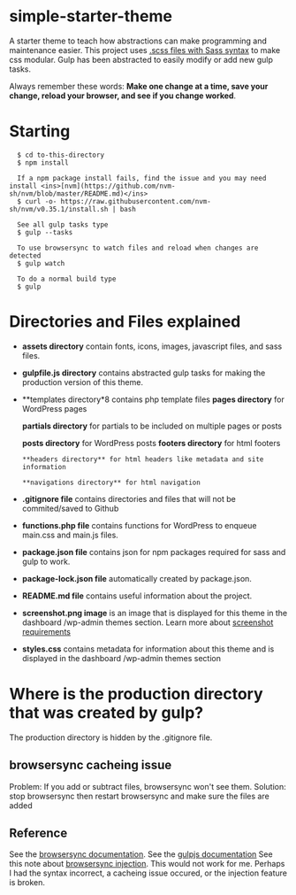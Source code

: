 # simple-starter-theme

  A starter theme to teach how abstractions can make programming and maintenance easier. This project uses <ins>[.scss files with Sass syntax](https://sass-lang.com/documentation/syntax)</ins> to make css modular. Gulp has been abstracted to easily modify or add new gulp tasks.

  Always remember these words: **Make one change at a time, save your change, reload your browser, and see if you change worked**.

# Starting

      $ cd to-this-directory
      $ npm install

      If a npm package install fails, find the issue and you may need install <ins>[nvm](https://github.com/nvm-sh/nvm/blob/master/README.md)</ins>
      $ curl -o- https://raw.githubusercontent.com/nvm-sh/nvm/v0.35.1/install.sh | bash

      See all gulp tasks type
      $ gulp --tasks

      To use browsersync to watch files and reload when changes are detected
      $ gulp watch

      To do a normal build type
      $ gulp

# Directories and Files explained
  * **assets directory** contain fonts, icons, images, javascript files, and sass files.

  * **gulpfile.js directory** contains abstracted gulp tasks for making the production version of this theme.

  * **templates directory*8 contains php template files
      **pages directory** for WordPress pages

      **partials directory** for partials to be included on multiple pages or posts

      **posts directory** for WordPress posts
        **footers directory** for html footers

        **headers directory** for html headers like metadata and site information

        **navigations directory** for html navigation

  * **.gitignore file** contains directories and files that will not be commited/saved to Github

  * **functions.php file** contains functions for WordPress to enqueue main.css and main.js files.

  * **package.json file** contains json for npm packages required for sass and gulp to work.

  * **package-lock.json file** automatically created by package.json.

  * **README.md file** contains useful information about the project.

  * **screenshot.png image** is an image that is displayed for this theme in the dashboard /wp-admin themes section. Learn more about <ins>[screenshot requirements](https://wpism.com/wordpress-theme-screenshot/)</ins>

  * **styles.css** contains metadata for information about this theme and is displayed in the dashboard /wp-admin themes section

# Where is the production directory that was created by gulp?
  The production directory is hidden by the .gitignore file.

##  browsersync cacheing issue
  Problem: If you add or subtract files, browsersync won't see them.
  Solution: stop browsersync then restart browsersync and make sure the files are added


## Reference
  See the <ins>[browsersync documentation](https://www.browsersync.io/docs/api#api-init)</ins>.
  See the <ins>[gulpjs documentation](https://gulpjs.com/docs/en/getting-started/quick-start)</ins>
  See this note about <ins>[browsersync injection](https://stackoverflow.com/questions/31163754/browser-sync-does-not-refresh-page-after-changes-with-gulp?rq=1)</ins>. This would not work for me. Perhaps I had the syntax incorrect, a cacheing issue occured, or the injection feature is broken.
